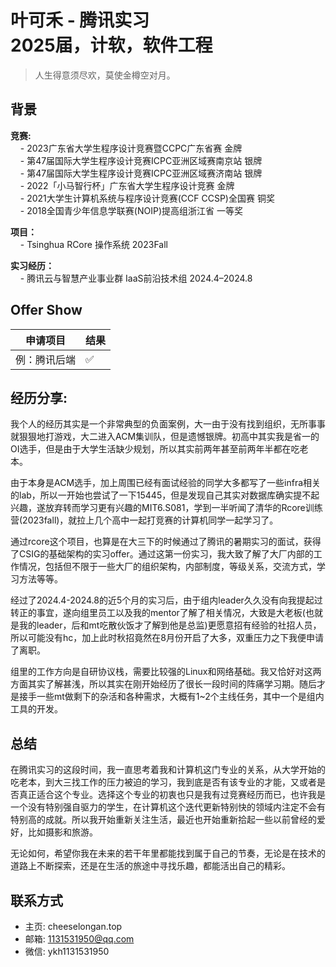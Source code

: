 # 叶可禾 - 腾讯实习<br>2025届，计软，软件工程
> 人生得意须尽欢，莫使金樽空对月。

## 背景

**竞赛:**<br>
&nbsp;&nbsp;&nbsp;&nbsp;- 2023广东省大学生程序设计竞赛暨CCPC广东省赛 金牌 <br>
&nbsp;&nbsp;&nbsp;&nbsp;- 第47届国际大学生程序设计竞赛ICPC亚洲区域赛南京站 银牌 <br>
&nbsp;&nbsp;&nbsp;&nbsp;- 第47届国际大学生程序设计竞赛ICPC亚洲区域赛济南站 银牌 <br>
&nbsp;&nbsp;&nbsp;&nbsp;- 2022「小马智行杯」广东省大学生程序设计竞赛 金牌 <br>
&nbsp;&nbsp;&nbsp;&nbsp;- 2021大学生计算机系统与程序设计竞赛(CCF CCSP)全国赛 铜奖 <br>
&nbsp;&nbsp;&nbsp;&nbsp;- 2018全国青少年信息学联赛(NOIP)提高组浙江省 一等奖  <br>

**项目：**<br>
&nbsp;&nbsp;&nbsp;&nbsp;- Tsinghua RCore 操作系统 2023Fall <br>

**实习经历：**<br>
&nbsp;&nbsp;&nbsp;&nbsp;- 腾讯云与智慧产业事业群  IaaS前沿技术组 2024.4–2024.8

## Offer Show
|  申请项目   | 结果 |
|  ----  | ----  |
| 例：腾讯后端  | ✅ |

## 经历分享:

我个人的经历其实是一个非常典型的负面案例，大一由于没有找到组织，无所事事就狠狠地打游戏，大二进入ACM集训队，但是遗憾银牌。初高中其实我是省一的OI选手，但是由于大学生活缺少规划，所以其实前两年甚至前两年半都在吃老本。

由于本身是ACM选手，加上周围已经有面试经验的同学大多都写了一些infra相关的lab，所以一开始也尝试了一下15445，但是发现自己其实对数据库确实提不起兴趣，遂放弃转而学习更有兴趣的MIT6.S081，学到一半听闻了清华的Rcore训练营(2023fall)，就拉上几个高中一起打竞赛的计算机同学一起学习了。

通过rcore这个项目，也算是在大三下的时候通过了腾讯的暑期实习的面试，获得了CSIG的基础架构的实习offer。通过这第一份实习，我大致了解了大厂内部的工作情况，包括但不限于一些大厂的组织架构，内部制度，等级关系，交流方式，学习方法等等。

经过了2024.4-2024.8的近5个月的实习后，由于组内leader久久没有向我提起过转正的事宜，遂向组里员工以及我的mentor了解了相关情况，大致是大老板(也就是我的leader，后和mt吃散伙饭才了解到他是总监)更愿意招有经验的社招人员，所以可能没有hc，加上此时秋招竟然在8月份开启了大多，双重压力之下我便申请了离职。

组里的工作方向是自研协议栈，需要比较强的Linux和网络基础。我又恰好对这两方面其实了解甚浅，所以其实在刚开始经历了很长一段时间的阵痛学习期。随后才是接手一些mt做剩下的杂活和各种需求，大概有1~2个主线任务，其中一个是组内工具的开发。

## 总结

在腾讯实习的这段时间，我一直思考着我和计算机这门专业的关系，从大学开始的吃老本，到大三找工作的压力被迫的学习，我到底是否有该专业的才能，又或者是否真正适合这个专业。选择这个专业的初衷也只是我有过竞赛经历而已，也许我是一个没有特别强自驱力的学生，在计算机这个迭代更新特别快的领域内注定不会有特别高的成就。所以我开始重新关注生活，最近也开始重新拾起一些以前曾经的爱好，比如摄影和旅游。

无论如何，希望你我在未来的若干年里都能找到属于自己的节奏，无论是在技术的道路上不断探索，还是在生活的旅途中寻找乐趣，都能活出自己的精彩。

## 联系方式
- 主页: cheeselongan.top<br>
- 邮箱: 1131531950@qq.com<br>
- 微信: ykh1131531950<br>